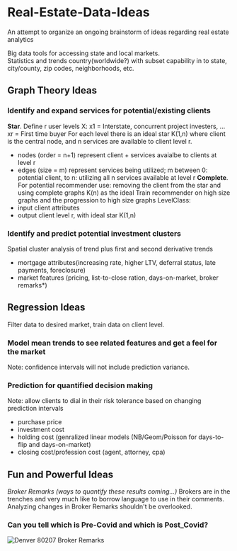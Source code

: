 # Real-Estate-Data-Ideas
An attempt to organize an ongoing brainstorm of ideas regarding real estate analytics

Big data tools for accessing state and local markets.  
Statistics and trends country(worldwide?) with subset capability in to state, city/county, zip codes, neighborhoods, etc.

## Graph Theory Ideas

### Identify and expand services for potential/existing clients
**Star**. 
Define r user levels X: x1 = Interstate, concurrent project investers, ... xr = First time buyer
For each level there is an ideal star K(1,n) where client is the central node, and n services are available to client level r. 
- nodes (order = n+1) represent client + services avaialbe to clients at level r
- edges (size = m) represent services being utilized; m between 0: potential client, to n: utilizing all n services available at level r
**Complete**. 
For potential recommender use: removing the client from the star and using complete graphs K(n) as the ideal
Train recommender on high size graphs and the progression to high size graphs 
LevelClass:
- input client attributes
- output client level r, with ideal star K(1,n)

### Identify and predict potential investment clusters
Spatial cluster analysis of trend plus first and second derivative trends
- mortgage attributes(increasing rate, higher LTV, deferral status, late payments, foreclosure)
- market features (pricing, list-to-close ration, days-on-market, broker remarks*)


## Regression Ideas
Filter data to desired market, train data on client level. 
### Model mean trends to see related features and get a feel for the market 
Note: confidence intervals will not include prediction variance.  
### Prediction for quantified decision making
Note: allow clients to dial in their risk tolerance based on changing prediction intervals
- purchase price 
- investment cost
- holding cost (genralized linear models (NB/Geom/Poisson for days-to-flip and days-on-market)
- closing cost/profession cost (agent, attorney, cpa) 

## Fun and Powerful Ideas
*Broker Remarks (ways to quantify these results coming...)*
Brokers are in the trenches and very much like to borrow language to use in their comments. Analyzing changes in Broker Remarks shouldn't be overlooked.  
### Can you tell which is Pre-Covid and which is Post_Covid?
![Denver 80207 Broker Remarks]()
